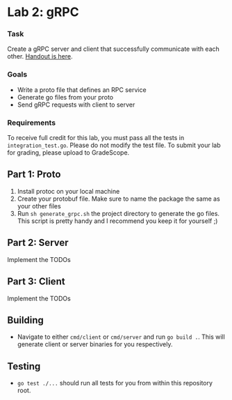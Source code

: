 # Lab 2: gRPC

### Task

Create a gRPC server and client that successfully communicate with each other. [Handout is here](https://drive.google.com/file/d/1M4CzjHlmcZCBii1xT-ctzFDl2WG6yoYK/view?usp=sharing).

### Goals

- Write a proto file that defines an RPC service
- Generate go files from your proto
- Send gRPC requests with client to server

### Requirements

To receive full credit for this lab, you must pass all the tests in <code>integration_test.go</code>. Please do not modify the test file. To submit your lab for grading, please upload to GradeScope. 

<h2>Part 1: Proto</h2>
<ol>
<li>Install protoc on your local machine</li>
<li>Create your protobuf file. Make sure to name the package the same as your other files</li>
<li>Run <code>sh generate_grpc.sh</code> the project directory to generate the go files. This script is pretty handy and I recommend you keep it for yourself ;)</li>
</ol>

<h2>Part 2: Server</h2>
Implement the TODOs

<h2>Part 3: Client</h2>
Implement the TODOs

## Building

- Navigate to either `cmd/client` or `cmd/server` and run `go build .`. This will generate client or server binaries for you respectively. 

## Testing

- `go test ./...` should run all tests for you from within this repository root. 

